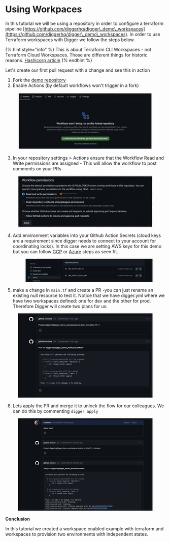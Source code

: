 # Using Workpaces

In this tutorial we will be using a repository in order to configure a terraform pipeline [https://github.com/diggerhq/digger\_demo\_workspaces](https://github.com/diggerhq/digger\_demo\_workspaces). In order to use Terraform workspaces with Digger we follow the steps below.

{% hint style="info" %}
This is about Terraform CLI Workspaces - not Terraform Cloud Workspaces. Those are different things for historic reasons. [Hashicorp article](https://developer.hashicorp.com/terraform/cloud-docs/workspaces#terraform-cloud-vs-terraform-cli-workspaces)
{% endhint %}

Let's create our first pull request with a change and see this in action

1. Fork the [demo repository](https://github.com/diggerhq/digger\_demo\_workspaces)
2. Enable Actions (by default workflows won't trigger in a fork)

<figure><img src="../docs/.gitbook/assets/image (3).png" alt=""><figcaption></figcaption></figure>

3. In your repository settings > Actions ensure that the Workflow Read and Write permissions are assigned - This will allow the workflow to post comments on your PRs

<figure><img src="../docs/.gitbook/assets/image (1).png" alt=""><figcaption></figcaption></figure>

4.  Add environment variables into your Github Action Secrets (cloud keys are a requirement since digger needs to connect to your account for coordinating locks).  In this case we are setting AWS keys for this demo but you can follow [GCP](https://diggerhq.gitbook.io/digger-docs/cloud-providers/gcp) or [Azure](https://diggerhq.gitbook.io/digger-docs/cloud-providers/azure) steps as seen fit.



    <figure><img src="../docs/.gitbook/assets/image (2).png" alt=""><figcaption></figcaption></figure>
5. make a change in `main.tf` and create a PR -you can just rename an existing null resource to test it. Notice that we have digger.yml where we have two workspaces defined: one for dev and the other for prod. Therefore Digger will create two plans for us:

<figure><img src="../docs/.gitbook/assets/Screen Shot 2023-03-30 at 5.22.39 PM.png" alt=""><figcaption></figcaption></figure>



8. Lets apply the PR and merge it to unlock the flow for our colleagues. We can do this by commenting `digger apply`

<figure><img src="../docs/.gitbook/assets/Screen Shot 2023-03-30 at 4.32.40 PM.png" alt=""><figcaption></figcaption></figure>

**Conclusion**

In this tutorial we created a workspace enabled example with terraform and workspaces to provision two environments with independent states.
